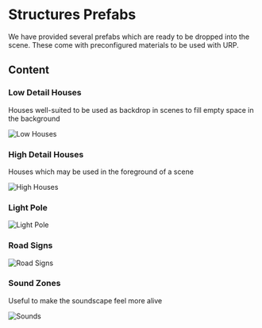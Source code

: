 # Structures Prefabs

We have provided several prefabs which are ready to be dropped into the scene. These come with preconfigured materials to be used with URP.

## Content

### Low Detail Houses

Houses well-suited to be used as backdrop in scenes to fill empty space in the background

![Low Houses](media/preafabs-low-houses.png)

### High Detail Houses

Houses which may be used in the foreground of a scene

![High Houses](media/prefabs-our-houses.png)

### Light Pole

![Light Pole](media/prefabs-lightpole.png)

### Road Signs

![Road Signs](media/prefabs-road-signs.png)

### Sound Zones

Useful to make the soundscape feel more alive

![Sounds](media/prefabs-sounds.png)